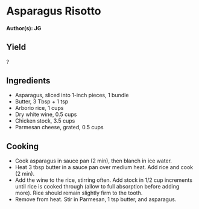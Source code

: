 # Asparagus Risotto

#### Author(s): JG

## Yield

?

## Ingredients

-   Asparagus, sliced into 1-inch pieces, 1 bundle
-   Butter, 3 Tbsp + 1 tsp
-   Arborio rice, 1 cups
-   Dry white wine, 0.5 cups
-   Chicken stock, 3.5 cups
-   Parmesan cheese, grated, 0.5 cups

## Cooking

-   Cook asparagus in sauce pan (2 min), then blanch in ice water.
-   Heat 3 tbsp butter in a sauce pan over medium heat. Add rice and cook (2 min).
-   Add the wine to the rice, stirring often. Add stock in 1/2 cup increments until rice is cooked through (allow to full absorption before adding more). Rice should remain slightly firm to the tooth.
-   Remove from heat. Stir in Parmesan, 1 tsp butter, and asparagus.

